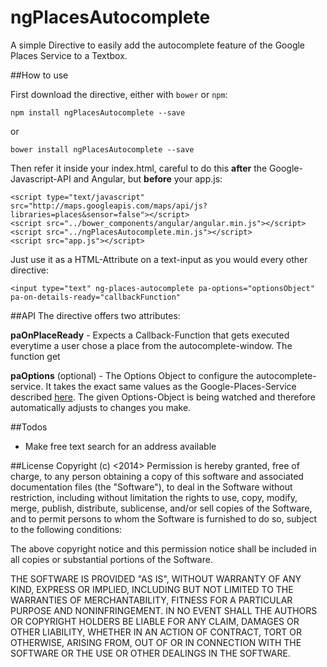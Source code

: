 ngPlacesAutocomplete
====================

A simple Directive to easily add the autocomplete feature of the Google Places Service to a Textbox. 

##How to use

First download the directive, either with `bower` or `npm`:

    npm install ngPlacesAutocomplete --save

or 

    bower install ngPlacesAutocomplete --save

Then refer it inside your index.html, careful to do this **after** the Google-Javascript-API and Angular, but **before** your 
app.js:

    <script type="text/javascript" src="http://maps.googleapis.com/maps/api/js?libraries=places&sensor=false"></script>
    <script src="../bower_components/angular/angular.min.js"></script>
    <script src="../ngPlacesAutocomplete.min.js"></script>
    <script src="app.js"></script>

Just use it as a HTML-Attribute on a text-input as you would every other directive:

    <input type="text" ng-places-autocomplete pa-options="optionsObject" pa-on-details-ready="callbackFunction" 

##API
The directive offers two attributes:

**paOnPlaceReady** - Expects a Callback-Function that gets executed everytime a user chose a place from the autocomplete-window. 
The function get

**paOptions** (optional) - The Options Object to configure the autocomplete-service. It takes the exact same values as
the Google-Places-Service described [here](https://developers.google.com/maps/documentation/javascript/reference#AutocompleteOptions). 
The given Options-Object is being watched and therefore automatically adjusts to changes you make.

##Todos
* Make free text search for an address available


##License
Copyright (c) <2014> <David Losert>
Permission is hereby granted, free of charge, to any person obtaining a copy of this software and associated documentation files (the "Software"), to deal in the Software without restriction, including without limitation the rights to use, copy, modify, merge, publish, distribute, sublicense, and/or sell copies of the Software, and to permit persons to whom the Software is furnished to do so, subject to the following conditions:

The above copyright notice and this permission notice shall be included in all copies or substantial portions of the Software.

THE SOFTWARE IS PROVIDED "AS IS", WITHOUT WARRANTY OF ANY KIND, EXPRESS OR IMPLIED, INCLUDING BUT NOT LIMITED TO THE WARRANTIES OF MERCHANTABILITY, FITNESS FOR A PARTICULAR PURPOSE AND NONINFRINGEMENT. IN NO EVENT SHALL THE AUTHORS OR COPYRIGHT HOLDERS BE LIABLE FOR ANY CLAIM, DAMAGES OR OTHER LIABILITY, WHETHER IN AN ACTION OF CONTRACT, TORT OR OTHERWISE, ARISING FROM, OUT OF OR IN CONNECTION WITH THE SOFTWARE OR THE USE OR OTHER DEALINGS IN THE SOFTWARE.